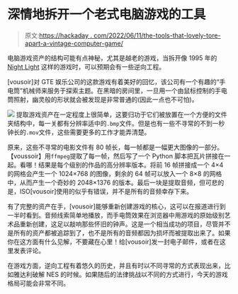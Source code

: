 # 深情地拆开一个老式电脑游戏的工具

> 原文:[https://hackaday . com/2022/06/11/the-tools-that-lovely-tore-apart-a-vintage-computer-game/](https://hackaday.com/2022/06/11/the-tools-that-lovingly-tore-apart-a-vintage-computer-game/)

电脑游戏资产的结构可能有点神秘，尤其是越老的游戏，当拆开像 1995 年的 [Night Light](https://voussoir.net/writing/night_light_1995) 这样的游戏时，可以预期会有一些逆向工程。

[vousoir]对 GTE 娱乐公司的这款游戏有着美好的回忆，该公司有一个有趣的“手电筒”机械师来服务于探索主题。在黑暗的房间里，一旦用一个由鼠标控制的手电筒照射，幽灵般的形状就会被发现是非常普通的(因此一点也不可怕)。

[![](../Images/601ed574d47a29d6549f92c5539728a5.png)](https://hackaday.com/wp-content/uploads/2022/06/1995-Night-Light.gif) 提取游戏资产在一定程度上很简单，这要归功于它们被放置在一个方便的文件夹结构中，每一关都有分辨率适中的`.bmp`文件。但是也有一些不寻常的不到一秒钟长的`.mov`文件，这些需要更多的工作才能弄清楚。

原来，这些不寻常的电影文件有 80 帧长，每一帧都是一幅更大图像的一部分。【voussoir】用`ffmpeg`提取了每一帧，然后写了一个 Python 脚本把瓦片拼接在一起。看哪！结果是每个级别的作品的高分辨率版本。将前 16 帧拼接成一个 4×4 的网格会产生一个 1024×768 的图像，剩余的 64 帧可以放入一个 8×8 的网格中，从而产生一个奇妙的 2048×1376 的版本。最后一块是提取音频，但可悲的是，ISO[vousoir]使用的似乎有错误，并不是所有的音频幸存下来。

有了完整的资产在手，[vousoir]能够重新创建游戏的核心，这可以在报道进行到一半时看到。音频线索简单地播放，而手电筒效果在浏览器中用游戏的原始级别艺术品重新创建，这足以敲响那些怀旧的钟声。这是一个相当成功的项目，尽管并不是所有的资产都被追踪到了，也不是所有的音频都因为损坏而被提取出来了。如果你在这方面有什么见解，不要藏在心里！给[vousoir]发一封电子邮件，或者在这里发表评论。

在游戏方面，逆向工程有着悠久的历史，并且有时以不同寻常的方式表现出来，比如雅达利破解 NES 的时候。如果随后的法律挑战以不同的方式进行，今天的游戏格局可能会非常不同。